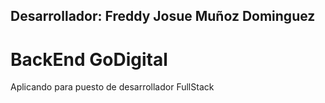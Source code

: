 ## Desarrollador: Freddy Josue Muñoz Dominguez
# BackEnd GoDigital
Aplicando para puesto de desarrollador FullStack
